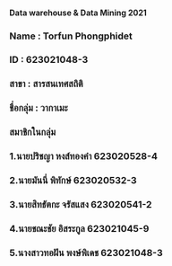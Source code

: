 #### Data warehouse & Data Mining 2021

### Name : Torfun Phongphidet
### ID : 623021048-3
### สาขา : สารสนเทศสถิติ
### ชื่อกลุ่ม : วากาเมะ
### สมาชิกในกลุ่ม 
### 1.นายปริชญา หงส์ทองคำ 623020528-4
### 2.นายมันนี่ พิทักษ์ 623020532-3	
### 3.นายสิทธัตกะ จรัสแสง 623020541-2	
### 4.นายชณะชัย อิสระกูล  623021045-9
### 5.นางสาวทอฝัน พงษ์พิเดช 623021048-3
